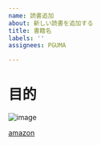 ```yaml
---
name: 読書追加
about: 新しい読書を追加する
title: 書籍名
labels: ''
assignees: PGUMA

---
```


# 目的

![image](https://example.com)

[amazon](https://example.com)
